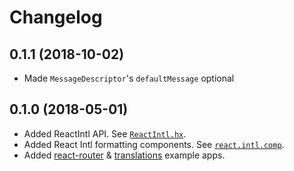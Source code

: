 # Changelog

## 0.1.1 (2018-10-02)

* Made `MessageDescriptor`'s `defaultMessage` optional

## 0.1.0 (2018-05-01)

* Added ReactIntl API. See [`ReactIntl.hx`](/src/react/intl/ReactIntl.hx).
* Added React Intl formatting components. See [`react.intl.comp`](/src/react/intl/comp/).
* Added [react-router](/examples/react-router/) & [translations](/examples/translations/) example apps.

